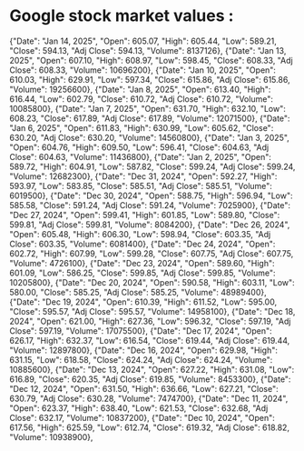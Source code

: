 # Google stock market values : 

  {"Date": "Jan 14, 2025", "Open": 605.07, "High": 605.44, "Low": 589.21, "Close": 594.13, "Adj Close": 594.13, "Volume": 8137126},
  {"Date": "Jan 13, 2025", "Open": 607.10, "High": 608.97, "Low": 598.45, "Close": 608.33, "Adj Close": 608.33, "Volume": 10696200},
  {"Date": "Jan 10, 2025", "Open": 610.03, "High": 629.91, "Low": 597.34, "Close": 615.86, "Adj Close": 615.86, "Volume": 19256600},
  {"Date": "Jan 8, 2025", "Open": 613.40, "High": 616.44, "Low": 602.79, "Close": 610.72, "Adj Close": 610.72, "Volume": 10085800},
  {"Date": "Jan 7, 2025", "Open": 631.70, "High": 632.10, "Low": 608.23, "Close": 617.89, "Adj Close": 617.89, "Volume": 12071500},
  {"Date": "Jan 6, 2025", "Open": 611.83, "High": 630.99, "Low": 605.62, "Close": 630.20, "Adj Close": 630.20, "Volume": 14560800},
  {"Date": "Jan 3, 2025", "Open": 604.76, "High": 609.50, "Low": 596.41, "Close": 604.63, "Adj Close": 604.63, "Volume": 11436800},
  {"Date": "Jan 2, 2025", "Open": 589.72, "High": 604.91, "Low": 587.82, "Close": 599.24, "Adj Close": 599.24, "Volume": 12682300},
  {"Date": "Dec 31, 2024", "Open": 592.27, "High": 593.97, "Low": 583.85, "Close": 585.51, "Adj Close": 585.51, "Volume": 6019500},
  {"Date": "Dec 30, 2024", "Open": 588.75, "High": 596.94, "Low": 585.58, "Close": 591.24, "Adj Close": 591.24, "Volume": 7025900},
  {"Date": "Dec 27, 2024", "Open": 599.41, "High": 601.85, "Low": 589.80, "Close": 599.81, "Adj Close": 599.81, "Volume": 8084200},
  {"Date": "Dec 26, 2024", "Open": 605.48, "High": 606.30, "Low": 598.94, "Close": 603.35, "Adj Close": 603.35, "Volume": 6081400},
  {"Date": "Dec 24, 2024", "Open": 602.72, "High": 607.99, "Low": 599.28, "Close": 607.75, "Adj Close": 607.75, "Volume": 4726100},
  {"Date": "Dec 23, 2024", "Open": 589.60, "High": 601.09, "Low": 586.25, "Close": 599.85, "Adj Close": 599.85, "Volume": 10205800},
  {"Date": "Dec 20, 2024", "Open": 590.58, "High": 603.11, "Low": 580.00, "Close": 585.25, "Adj Close": 585.25, "Volume": 48989400},
  {"Date": "Dec 19, 2024", "Open": 610.39, "High": 611.52, "Low": 595.00, "Close": 595.57, "Adj Close": 595.57, "Volume": 14958100},
  {"Date": "Dec 18, 2024", "Open": 621.00, "High": 627.36, "Low": 596.32, "Close": 597.19, "Adj Close": 597.19, "Volume": 17075500},
  {"Date": "Dec 17, 2024", "Open": 626.17, "High": 632.37, "Low": 616.54, "Close": 619.44, "Adj Close": 619.44, "Volume": 12897800},
  {"Date": "Dec 16, 2024", "Open": 629.98, "High": 631.15, "Low": 618.58, "Close": 624.24, "Adj Close": 624.24, "Volume": 10885600},
  {"Date": "Dec 13, 2024", "Open": 627.22, "High": 631.08, "Low": 616.89, "Close": 620.35, "Adj Close": 619.85, "Volume": 8453300},
  {"Date": "Dec 12, 2024", "Open": 631.50, "High": 636.66, "Low": 627.21, "Close": 630.79, "Adj Close": 630.28, "Volume": 7474700},
  {"Date": "Dec 11, 2024", "Open": 623.37, "High": 638.40, "Low": 621.53, "Close": 632.68, "Adj Close": 632.17, "Volume": 10837200},
  {"Date": "Dec 10, 2024", "Open": 617.56, "High": 625.59, "Low": 612.74, "Close": 619.32, "Adj Close": 618.82, "Volume": 10938900},
